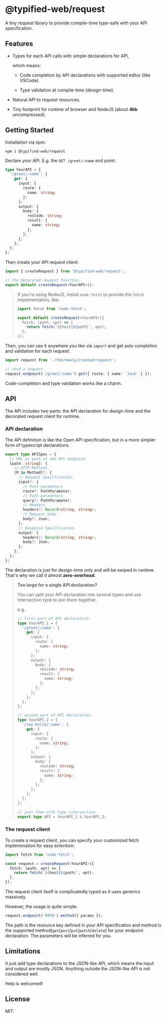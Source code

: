 # @typified-web/request

A tiny request library to provide compile-time type-safe with your API specification.

## Features

- Types for each API calls with simple declarations for API,

  which means:

  - Code completion by API declarations with supported editor (like VSCode).

  - Type validation at compile-time (design-time).

- Natural API to request resources.

- Tiny footprint for runtime of browser and NodeJS (about **4kb** uncompressed).

## Getting Started

Installation via npm:

```shell
npm i @typified-web/request
```

Declare your API. E.g. the `GET /greet/:name` end point:

```typescript
type YourAPI = {
  '/greet/:name': {
    get: {
      input: {
        route: {
          name: string;
        };
      };
      output: {
        body: {
          resCode: string;
          result: {
            name: string;
          };
        };
      };
    };
  };
};
```

Then create your API request client:

```typescript
import { createRequest } from '@typified-web/request';

// the decorated reuqest function.
export default createRequest<YourAPI>();
```

> If you're using NodeJS, install `node-fetch` to provide the `fetch` implementation, like:
>
> ```typescript
> import fetch from 'node-fetch';
>
> export default createRequest<YourAPI>({
>   fetch: (path, opt) => {
>     return fetch(`${host}${path}`, opt);
>   },
> });
> ```

Then, you can use it anywhere you like via `import` and get auto completion and validation for each request:

```typescript
import request from './the/newly/created/request';

// send a request.
request.endpoint('/greet/:name').get({ route: { name: 'Jack' } });
```

Code-completion and type validation works like a charm.

## API

The API includes two parts: the API declaration for design-time and the decorated request client for runtime.

### API declaration

The API definition is like the Open API specification, but in a more simpler form of typescript declarations.

```typescript
export type APISpec = {
  // URL or path of the API endpoint.
  [path: string]: {
    // HTTP Methods.
    [M in Method]?: {
      // Request Specification.
      input?: {
        // Path parameters
        route?: PathParameter;
        // Path parameters
        query?: PathParameter;
        // Headers
        headers?: Record<string, string>;
        // Request body.
        body?: Json;
      };
      // Response Specification.
      output: {
        headers?: Record<string, string>;
        body?: Json;
      };
    };
  };
};
```

The declaration is just for design-time only and will be swiped in runtime. That's why we call it almost **zero-overhead**.

> **Too large for a single API declaration?**
>
> You can split your API declaration into several types and use intersection type to join them together.
>
> e.g.
>
> ```typescript
> // first part of API declaration.
> type YourAPI_1 = {
>   '/greet/:name': {
>     get: {
>       input: {
>         route: {
>           name: string;
>         };
>       };
>       output: {
>         body: {
>           resCode: string;
>           result: {
>             name: string;
>           };
>         };
>       };
>     };
>   };
> };
>
> // second part of API declaration.
> type YourAPI_2 = {
>   '/say-hello/:name': {
>     get: {
>       input: {
>         route: {
>           name: string;
>         };
>       };
>       output: {
>         body: {
>           resCode: string;
>           result: {
>             name: string;
>           };
>         };
>       };
>     };
>   };
> };
>
> // join them with type intersection.
> export type API = YourAPI_1 & YourAPI_2;
> ```

### The request client

To create a request client, you can specify your customized fetch implemenation for easy extention:

```typescript
import fetch from 'node-fetch';

const request = createRequest<YourAPI>({
  fetch: (path, opt) => {
    return fetch(`${host}${path}`, opt);
  },
});
```

The request client itself is complicatedly typed as it uses generics massively.

However, the usage is quite simple.

```typescript
request.endpoint('PATH').method({ params });
```

The path is the resource key defined in your API specification and method is the supported method(`get`/`post`/`put`/`patch`/`delete`) for your endpoint declaration. The parameters will be inferred for you.

## Limitations

It just add type declarations to the JSON-like API, which means the input and output are mostly JSON. Anything outside the JSON-like API is not considered well.

Help is welcomed!

## License

MIT.
